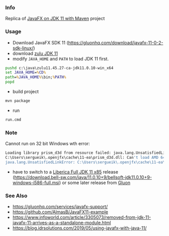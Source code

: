 ### Info


Replica of [JavaFX on JDK 11 with Maven](https://github.com/mhrimaz/javafx11-demo) project

### Usage
* Download JavaFX SDK 11 (https://gluonhq.com/download/javafx-11-0-2-sdk-linux/)
* download [zulu JDK 11](https://www.azul.com/downloads/zulu-community/?package=jdk)
* modify `JAVA_HOME` and `PATH` to load JDK 11 first.
```cmd
pushd c:\java\zulu11.45.27-ca-jdk11.0.10-win_x64
set JAVA_HOME=%CD%
path=%JAVA_HOME%\bin;%PATH%
popd
```
* build project
```sh
mvn package
```
* run
```cmd
run.cmd
```
### Note

Cannot run on 32 bit Windows wth error:
```sh
Loading library prism_d3d from resource failed: java.lang.UnsatisfiedLinkError:
C:\Users\sergueik\.openjfx\cache\11-ea\prism_d3d.dll: Can't load AMD 64-bit .dll on a IA 32-bit platform
java.lang.UnsatisfiedLinkError: C:\Users\sergueik\.openjfx\cache\11-ea\prism_d3d.dll: Can't load AMD 64-bit .dll on a IA 32-bit platform at java.base/java.lang.ClassLoader$NativeLibrary.load0(Native Method)
```
- have to switch to a [Liberica Full JDK 11 x85](https://bell-sw.com/pages/downloads/) release (https://download.bell-sw.com/java/11.0.10+9/bellsoft-jdk11.0.10+9-windows-i586-full.msi) or some later release from [Gluon](https://gluonhq.com/products/javafx/)

### See Also

  * https://gluonhq.com/services/javafx-support/
  * https://github.com/AlmasB/JavaFX11-example
  * https://www.infoworld.com/article/3305073/removed-from-jdk-11-javafx-11-arrives-as-a-standalone-module.html
  * https://blog.idrsolutions.com/2019/05/using-javafx-with-java-11/
